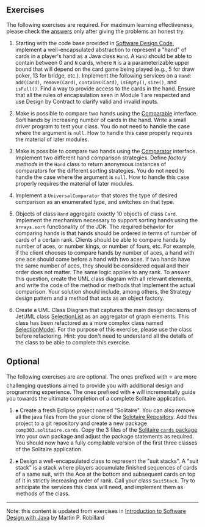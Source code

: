## Exercises

The following exercises are required. For maximum learning effectiveness, please check the [answers](../Answers/M2-Answers.md) only after giving the problems an honest try.

1. Starting with the code base provided in [Software Design Code](https://github.com/jin-guo/SoftwareDesignCode/tree/master/module02/ca/mcgill/cs/swdesign/m2), implement a well-encapsulated abstraction to represent a "hand" of cards in a player's hand as a Java class `Hand`. A `Hand` should be able to contain between 0 and `N` cards, where `N` is a a parameterizable upper bound that will depend on the card game being played (e.g., 5 for draw poker, 13 for bridge, etc.). Implement the following services on a `Hand`: `add(Card)`, `remove(Card)`, `contains(Card)`, `isEmpty()`, `size()`, and `isFull()`. Find a way to provide access to the cards in the hand. Ensure that all the rules of encapsulation seen in Module 1 are respected and use Design by Contract to clarify valid and invalid inputs.

2. Make is possible to compare two hands using the [Comparable](http://docs.oracle.com/javase/8/docs/api/java/lang/Comparable.html) interface. Sort hands by increasing number of cards in the hand. Write a small driver program to test your class. You do not need to handle the case where the argument is `null`. How to handle this case properly requires the material of later modules.
 
3. Make is possible to compare two hands using the [Comparator](https://docs.oracle.com/javase/8/docs/api/java/util/Comparator.html) interface. Implement two different hand comparison strategies. Define *factory methods* in the `Hand` class to return anonymous instances of comparators for the different sorting strategies. You do not need to handle the case where the argument is `null`. How to handle this case properly requires the material of later modules.

4. Implement a `UniversalComparator` that stores the type of desired comparison as an enumerated type, and switches on that type.

5. Objects of class `Hand` aggregate exactly 10 objects of class `Card`. Implement the mechanism necessary to support sorting hands using the `Arrays.sort` functionality of the JDK. The required behavior for comparing hands is that hands should be ordered in terms of number of cards of a certain rank. Clients should be able to compare hands by number of aces, or number kings, or number of fours, etc. For example, if the client chooses to compare hands by number of aces, a hand with one ace should come before a hand with two aces. If two hands have the same number of aces, they should be considered equal and their order does not matter. The same logic applies to any rank. To answer this question, create the UML class diagram with all relevant elements, and write the code of the method or methods that implement the actual comparison. Your solution should include, among others, the Strategy design pattern and a method that acts as an object factory.

6. Create a UML Class Diagram that captures the main design decisions of JetUML class [SelectionList](https://github.com/prmr/JetUML/blob/v1.0/src/ca/mcgill/cs/stg/jetuml/framework/SelectionList.java) as an aggregator of graph elements. This class has been refactored as a more complex class named [SelectionModel](https://github.com/prmr/JetUML/blob/master/src/ca/mcgill/cs/jetuml/gui/SelectionModel.java). For the purpose of this exercise, please use the class before refactoring. Hint: you don't need to understand all the details of the class to be able to complete this exercise.

## Optional
The following exercises are are optional. The ones prefixed with :star: are more challenging questions aimed to provide you with additional design and programming experience. The ones prefixed with :spades: will incrementally guide you towards the ultimate completion of a complete Solitaire application.

1. :spades: Create a fresh Eclipse project named "Solitaire". You can also remove all the java files from the your clone of the [Solotaire Repository](https://github.com/prmr/Solitaire). Add this project to a git repository and create a new package `comp303.solitaire.cards`. Copy the 3 files of the [Solitaire `cards` package](https://github.com/prmr/Solitaire/tree/v0.3/src/ca/mcgill/cs/stg/solitaire/cards) into your own package and adjust the package statements as required. You should now have a fully compilable version of the first three classes of the Solitaire application.

2. :spades: Design a well-encapsulated class to represent the "suit stacks". A "suit stack" is a stack where players accumulate finished sequences of cards of a same suit, with the Ace at the bottom and subsequent cards on top of it in strictly increasing order of rank. Call your class `SuitStack`. Try to anticipate the services this class will need, and implement them as methods of the class.

---
Note: this content is updated from exercises in [Introduction to Software Design with Java](https://github.com/prmr/SoftwareDesign/blob/master/modules/Module-02.md) by Martin P. Robillard